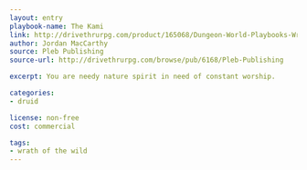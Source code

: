 ```yaml
---
layout: entry
playbook-name: The Kami
link: http://drivethrurpg.com/product/165068/Dungeon-World-Playbooks-Wrath-of-the-Wild-Bundle
author: Jordan MacCarthy
source: Pleb Publishing
source-url: http://drivethrurpg.com/browse/pub/6168/Pleb-Publishing

excerpt: You are needy nature spirit in need of constant worship.

categories:
- druid

license: non-free
cost: commercial

tags:
- wrath of the wild
---
```

